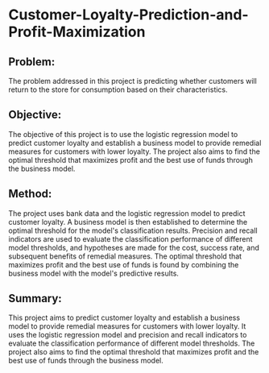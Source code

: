 # Customer-Loyalty-Prediction-and-Profit-Maximization

## Problem:
The problem addressed in this project is predicting whether customers will return to the store for consumption based on their characteristics.

## Objective:
The objective of this project is to use the logistic regression model to predict customer loyalty and establish a business model to provide remedial measures for customers with lower loyalty. The project also aims to find the optimal threshold that maximizes profit and the best use of funds through the business model.

## Method:
The project uses bank data and the logistic regression model to predict customer loyalty. A business model is then established to determine the optimal threshold for the model's classification results. Precision and recall indicators are used to evaluate the classification performance of different model thresholds, and hypotheses are made for the cost, success rate, and subsequent benefits of remedial measures. The optimal threshold that maximizes profit and the best use of funds is found by combining the business model with the model's predictive results.

## Summary:
This project aims to predict customer loyalty and establish a business model to provide remedial measures for customers with lower loyalty. It uses the logistic regression model and precision and recall indicators to evaluate the classification performance of different model thresholds. The project also aims to find the optimal threshold that maximizes profit and the best use of funds through the business model.
